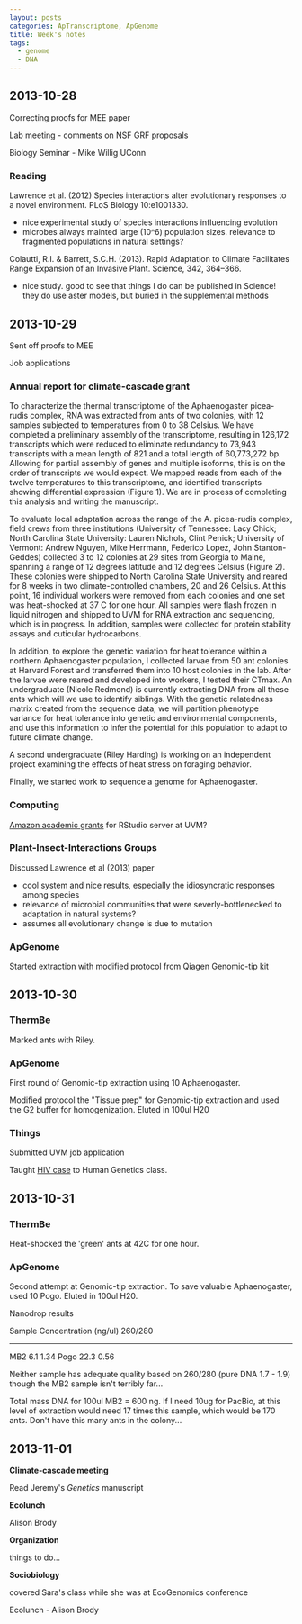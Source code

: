 ```yaml
---
layout: posts
categories: ApTranscriptome, ApGenome
title: Week's notes
tags:
  - genome
  - DNA
---
```


## 2013-10-28

Correcting proofs for MEE paper

Lab meeting - comments on NSF GRF proposals

Biology Seminar - Mike Willig UConn


### Reading 

Lawrence et al. (2012) Species interactions alter evolutionary responses to a novel environment. PLoS Biology 10:e1001330.

  - nice experimental study of species interactions influencing evolution
  - microbes always mainted large (10^6) population sizes. relevance to fragmented populations in natural settings? 

Colautti, R.I. & Barrett, S.C.H. (2013). Rapid Adaptation to Climate Facilitates Range Expansion of an Invasive Plant. Science, 342, 364–366.

  - nice study. good to see that things I do can be published in Science! they do use aster models, but buried in the supplemental methods
  
  
  
## 2013-10-29

Sent off proofs to MEE

Job applications

### Annual report for climate-cascade grant

To characterize the thermal transcriptome of the Aphaenogaster picea-rudis complex, RNA was extracted from ants of two colonies, with 12 samples subjected to temperatures from 0 to 38 Celsius. We have completed a preliminary assembly of the transcriptome, resulting in 126,172 transcripts which were reduced to eliminate redundancy to 73,943 transcripts with a mean length of 821 and a total length of 60,773,272 bp. Allowing for partial assembly of genes and multiple isoforms, this is on the order of transcripts we would expect. We mapped reads from each of the twelve temperatures to this transcriptome, and identified transcripts showing differential expression (Figure 1). We are in process of completing this analysis and writing the manuscript.

To evaluate local adaptation across the range of the A. picea-rudis complex, field crews from three institutions (University of Tennessee: Lacy Chick; North Carolina State University:  Lauren Nichols, Clint Penick; University of Vermont: Andrew Nguyen, Mike Herrmann, Federico Lopez, John Stanton-Geddes) collected 3 to 12 colonies at 29 sites from Georgia to Maine, spanning a range of 12 degrees latitude and 12 degrees Celsius (Figure 2). These colonies were shipped to North Carolina State University and reared for 8 weeks in two climate-controlled chambers, 20 and 26 Celsius. At this point, 16 individual workers were removed from each colonies and one set was heat-shocked at 37 C for one hour. All samples were flash frozen in liquid nitrogen and shipped to UVM for RNA extraction and sequencing, which is in progress. In addition, samples were collected for protein stability assays and cuticular hydrocarbons. 

In addition, to explore the genetic variation for heat tolerance within a northern Aphaenogaster population, I collected larvae from 50 ant colonies at Harvard Forest and transferred them into 10 host colonies in the lab. After the larvae were reared and developed into workers, I tested their CTmax. An undergraduate (Nicole Redmond) is currently extracting DNA from all these ants which will we use to identify siblings. With the genetic relatedness matrix created from the sequence data, we will partition phenotype variance for heat tolerance into genetic and environmental components, and use this information to infer the potential for this population to adapt to future climate change.

A second undergraduate (Riley Harding) is working on an independent project examining the effects of heat stress on foraging behavior. 

Finally, we started work to sequence a genome for Aphaenogaster. 


### Computing

[Amazon academic grants](http://aws.amazon.com/grants/) for RStudio server at UVM?


### Plant-Insect-Interactions Groups

Discussed Lawrence et al (2013) paper

- cool system and nice results, especially the idiosyncratic responses among species
- relevance of microbial communities that were severly-bottlenecked to adaptation in natural systems?
- assumes all evolutionary change is due to mutation

### ApGenome

Started extraction with modified protocol from Qiagen Genomic-tip kit


## 2013-10-30

### ThermBe

Marked ants with Riley. 

### ApGenome

First round of Genomic-tip extraction using 10 Aphaenogaster.

Modified protocol the "Tissue prep" for Genomic-tip extraction and used the G2 buffer for homogenization. Eluted in 100ul H20

### Things

Submitted UVM job application

Taught [HIV case](http://sciencecases.lib.buffalo.edu/cs/collection/detail.asp?case_id=673&id=673) to Human Genetics class.
  
  
## 2013-10-31

### ThermBe

Heat-shocked the 'green' ants at 42C for one hour.

### ApGenome

Second attempt at Genomic-tip extraction. To save valuable Aphaenogaster, used 10 Pogo. Eluted in 100ul H20.

Nanodrop results

Sample     Concentration (ng/ul)     260/280
-------   -----------------------   ---------
MB2           6.1                     1.34
Pogo          22.3                    0.56

Neither sample has adequate quality based on 260/280 (pure DNA 1.7 - 1.9) though the MB2 sample isn't terribly far...

Total mass DNA for 100ul MB2 = 600 ng. If I need 10ug for PacBio, at this level of extraction would need 17 times this sample, which would be 170 ants. Don't have this many ants in the colony...

## 2013-11-01

**Climate-cascade meeting**

Read Jeremy's *Genetics* manuscript

**Ecolunch**

Alison Brody

**Organization**

things to do...

**Sociobiology**

covered Sara's class while she was at EcoGenomics conference

Ecolunch - Alison Brody

